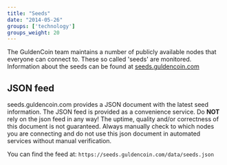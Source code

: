```yaml
---
title: "Seeds"
date: "2014-05-26"
groups: ['technology']
groups_weight: 20
---
```



The GuldenCoin team maintains a number of publicly available nodes that everyone can connect to.
These so called 'seeds' are monitored. Information about the seeds can be found at [seeds.guldencoin.com](https://seeds.guldencoin.com)

## JSON feed

seeds.guldencoin.com provides a JSON document with the latest seed information. The JSON feed is provided as a convenience service. Do **NOT** rely on the json feed in any way! The uptime, quality and/or correctness of this document is not guaranteed. Always manually check to which nodes you are connecting and do not use this json document in automated services without manual verification.

You can find the feed at: `https://seeds.guldencoin.com/data/seeds.json`
